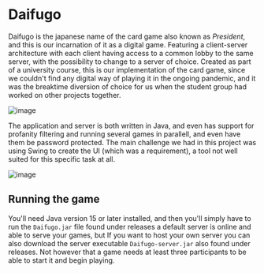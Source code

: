 # Daifugo

Daifugo is the japanese name of the card game also known as *President*, and this is our incarnation of it as a digital game. Featuring a client-server architecture with each client having access to a common lobby to the same server, with the possibility to change to a server of choice. Created as part of a university course, this is our implementation of the card game, since we couldn't find any digital way of playing it in the ongoing pandemic, and it was the breaktime diversion of choice for us when the student group had worked on other projects together.


![image](https://user-images.githubusercontent.com/6575679/113013757-4389ab00-917c-11eb-8f64-0a1bd9e7d61c.png)

The application and server is both written in Java, and even has support for profanity filtering and running several games in parallell, and even have them be password protected. The main challenge we had in this project was using Swing to create the UI (which was a requirement), a tool not well suited for this specific task at all.

![image](https://user-images.githubusercontent.com/6575679/113013788-4ab0b900-917c-11eb-8121-1704b0921e80.png)

## Running the game

You'll need Java version 15 or later installed, and then you'll simply have to run the `Daifugo.jar` file found under releases a default server is online and able to serve your games, but If you want to host your own server you can also download the server executable `Daifugo-server.jar` also found under releases. Not however that a game needs at least three participants to be able to start it and begin playing.
